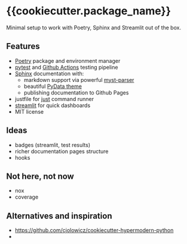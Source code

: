 # {{cookiecutter.package_name}}

 Minimal setup to work with Poetry, Sphinx and Streamlit out of the box.

## Features

 - [Poetry](https://python-poetry.org/) package and environment manager
 - [pytest](https://docs.pytest.org/en/stable/) and [Github Actions](https://docs.github.com/en/free-pro-team@latest/actions) testing pipeline
 - [Sphinx](https://www.sphinx-doc.org/en/master/) documentation with:
   - markdown support via powerful [myst-parser](https://myst-parser.readthedocs.io/en/latest/)
   - beautiful [PyData theme](https://pydata-sphinx-theme.readthedocs.io/en/latest/)
   - publishing documentation to Github Pages
- justfile for [just](https://github.com/casey/just) command runner
- [streamlit](https://docs.streamlit.io/en/stable/) for quick dashboards
- MIT license

## Ideas

- badges (streamlit, test results)
- richer documentation pages structure
- hooks

## Not here, not now

- nox
- coverage
 
## Alternatives and inspiration

- https://github.com/cjolowicz/cookiecutter-hypermodern-python
- 